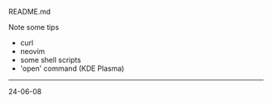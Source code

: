 README.md

Note some tips

- curl
- neovim
- some shell scripts
- 'open' command (KDE Plasma)

---
24-06-08
